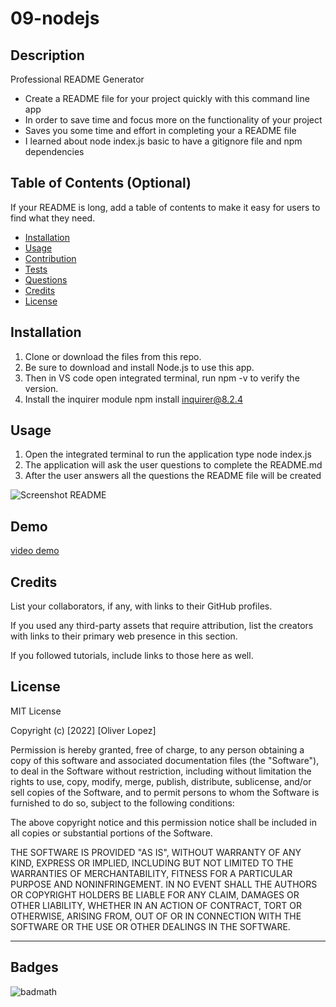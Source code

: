 # 09-nodejs

## Description

Professional README Generator
- Create a README file for your project quickly with this command line app
- In order to save time and focus more on the functionality of your project 
- Saves you some time and effort in completing your a README file
- I learned about node index.js basic to have a gitignore file and npm dependencies

## Table of Contents (Optional)

If your README is long, add a table of contents to make it easy for users to find what they need.

- [Installation](#installation)
- [Usage](#usage)
- [Contribution](#Contribution)
- [Tests](#Tests)
- [Questions](#Questions)
- [Credits](#credits)
- [License](#license)

## Installation

1. Clone or download the files from this repo.
2. Be sure to download and install Node.js to use this app.
3. Then in VS code open integrated terminal, run npm -v to verify the version.
4. Install the inquirer module npm install inquirer@8.2.4

## Usage

1. Open the integrated terminal to run the application type node index.js
2. The application will ask the user questions to complete the README.md 
3. After the user answers all the questions the README file will be created

![Screenshot README](./09-nodejs/assets/Readme.png?raw=true)
    
## Demo

[video demo](https://drive.google.com/file/d/1fHO-DT5WZqq2AEk4zMYYQYulGxboXhRw/view)

## Credits

List your collaborators, if any, with links to their GitHub profiles.

If you used any third-party assets that require attribution, list the creators with links to their primary web presence in this section.

If you followed tutorials, include links to those here as well.

## License

MIT License

Copyright (c) [2022] [Oliver Lopez]

Permission is hereby granted, free of charge, to any person obtaining a copy
of this software and associated documentation files (the "Software"), to deal
in the Software without restriction, including without limitation the rights
to use, copy, modify, merge, publish, distribute, sublicense, and/or sell
copies of the Software, and to permit persons to whom the Software is
furnished to do so, subject to the following conditions:

The above copyright notice and this permission notice shall be included in all
copies or substantial portions of the Software.

THE SOFTWARE IS PROVIDED "AS IS", WITHOUT WARRANTY OF ANY KIND, EXPRESS OR
IMPLIED, INCLUDING BUT NOT LIMITED TO THE WARRANTIES OF MERCHANTABILITY,
FITNESS FOR A PARTICULAR PURPOSE AND NONINFRINGEMENT. IN NO EVENT SHALL THE
AUTHORS OR COPYRIGHT HOLDERS BE LIABLE FOR ANY CLAIM, DAMAGES OR OTHER
LIABILITY, WHETHER IN AN ACTION OF CONTRACT, TORT OR OTHERWISE, ARISING FROM,
OUT OF OR IN CONNECTION WITH THE SOFTWARE OR THE USE OR OTHER DEALINGS IN THE
SOFTWARE.

---

## Badges

![badmath](https://img.shields.io/github/languages/top/lernantino/badmath)


